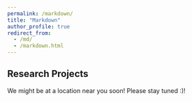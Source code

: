 ```yaml
---
permalink: /markdown/
title: "Markdown"
author_profile: true
redirect_from: 
  - /md/
  - /markdown.html
---
```


## Research Projects  

We might be at a location near you soon! Please stay tuned :)!



